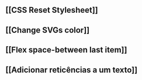 ## [[CSS Reset Stylesheet]]
## [[Change SVGs color]]
## [[Flex space-between last item]]
## [[Adicionar reticências a um texto]]
